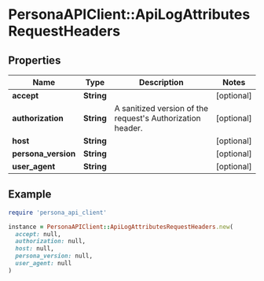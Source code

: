 # PersonaAPIClient::ApiLogAttributesRequestHeaders

## Properties

| Name | Type | Description | Notes |
| ---- | ---- | ----------- | ----- |
| **accept** | **String** |  | [optional] |
| **authorization** | **String** | A sanitized version of the request&#39;s Authorization header. | [optional] |
| **host** | **String** |  | [optional] |
| **persona_version** | **String** |  | [optional] |
| **user_agent** | **String** |  | [optional] |

## Example

```ruby
require 'persona_api_client'

instance = PersonaAPIClient::ApiLogAttributesRequestHeaders.new(
  accept: null,
  authorization: null,
  host: null,
  persona_version: null,
  user_agent: null
)
```

